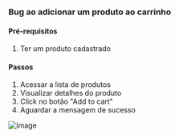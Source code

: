 
### Bug ao adicionar um produto ao carrinho

#### Pré-requisitos
1. Ter um produto cadastrado

#### Passos
1. Acessar a lista de produtos
2. Visualizar detalhes do produto
3. Click no botão "Add to cart"
4. Aguardar a mensagem de sucesso

![image]()